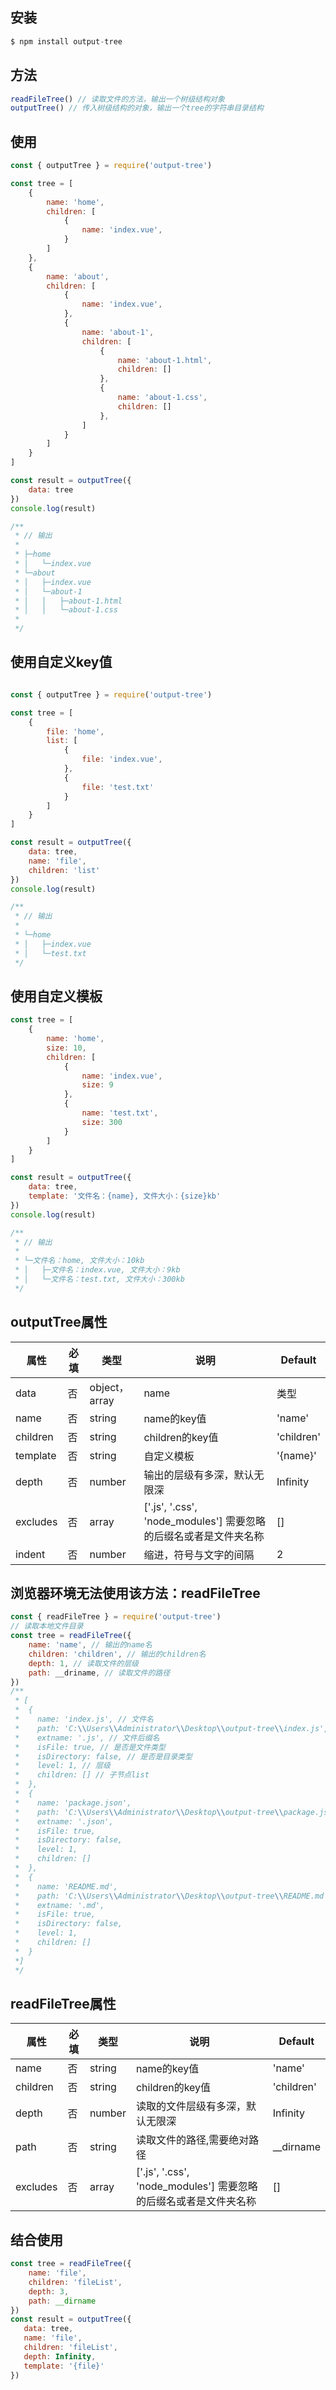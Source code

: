 ## 安装

```js
$ npm install output-tree
```

## 方法
``` js
readFileTree() // 读取文件的方法，输出一个树级结构对象
outputTree() // 传入树级结构的对象，输出一个tree的字符串目录结构
```

## 使用
``` js
const { outputTree } = require('output-tree')

const tree = [
    {
        name: 'home',
        children: [
            {
                name: 'index.vue',
            }
        ]
    },
    {
        name: 'about',
        children: [
            {
                name: 'index.vue',
            },
            {
                name: 'about-1',
                children: [
                    {
                        name: 'about-1.html',
                        children: []
                    },
                    {
                        name: 'about-1.css',
                        children: []
                    },
                ]
            }
        ]
    }
]

const result = outputTree({
    data: tree
})
console.log(result)

/**
 * // 输出
 * 
 * ├─home
 * │   └─index.vue
 * └─about        
 * │   ├─index.vue
 * │   └─about-1
 * │   │   ├─about-1.html
 * │   │   └─about-1.css
 *
 */
```

## 使用自定义key值
``` js

const { outputTree } = require('output-tree')

const tree = [
    {
        file: 'home',
        list: [
            {
                file: 'index.vue',
            },
            {
                file: 'test.txt'
            }
        ]
    }
]

const result = outputTree({
    data: tree,
    name: 'file',
    children: 'list'
})
console.log(result)

/**
 * // 输出
 * 
 * └─home
 * │   ├─index.vue
 * │   └─test.txt
 */

```

## 使用自定义模板
``` js
const tree = [
    {
        name: 'home',
        size: 10,
        children: [
            {
                name: 'index.vue',
                size: 9
            },
            {
                name: 'test.txt',
                size: 300
            }
        ]
    }
]

const result = outputTree({
    data: tree,
    template: '文件名：{name}, 文件大小：{size}kb'
})
console.log(result)

/**
 * // 输出
 * 
 * └─文件名：home, 文件大小：10kb
 * │   ├─文件名：index.vue, 文件大小：9kb
 * │   └─文件名：test.txt, 文件大小：300kb
 */
```

## outputTree属性

| 属性     | 必填    | 类型    |  说明   | Default |
| ------- | ------- | ------- | ------  | ------- |
| data    | 否       | object，array | name     | 类型    |
| name    | 否       | string | name的key值     | 'name'    |
| children | 否      | string | children的key值     | 'children'    |
| template | 否      | string | 自定义模板     | '{name}'    |
| depth    | 否      | number | 输出的层级有多深，默认无限深     | Infinity    |
| excludes    | 否       | array | ['.js', '.css', 'node_modules'] 需要忽略的后缀名或者是文件夹名称     | []    |
| indent    | 否      | number | 缩进，符号与文字的间隔     | 2    |






## 浏览器环境无法使用该方法：readFileTree
```js
const { readFileTree } = require('output-tree')
// 读取本地文件目录
const tree = readFileTree({
    name: 'name', // 输出的name名
    children: 'children', // 输出的children名
    depth: 1, // 读取文件的层级
    path: __driname, // 读取文件的路径
})
/**
 * [
 *  {
 *    name: 'index.js', // 文件名
 *    path: 'C:\\Users\\Administrator\\Desktop\\output-tree\\index.js', // 文件路径
 *    extname: '.js', // 文件后缀名
 *    isFile: true, // 是否是文件类型
 *    isDirectory: false, // 是否是目录类型
 *    level: 1, // 层级
 *    children: [] // 子节点list
 *  },
 *  {
 *    name: 'package.json',
 *    path: 'C:\\Users\\Administrator\\Desktop\\output-tree\\package.json',
 *    extname: '.json',
 *    isFile: true,
 *    isDirectory: false,
 *    level: 1,
 *    children: []
 *  },
 *  {
 *    name: 'README.md',
 *    path: 'C:\\Users\\Administrator\\Desktop\\output-tree\\README.md',
 *    extname: '.md',
 *    isFile: true,
 *    isDirectory: false,
 *    level: 1,
 *    children: []
 *  }
 *]
 */
```


## readFileTree属性

| 属性     | 必填    | 类型    |  说明   | Default |
| ------- | ------- | ------- | ------  | ------- |
| name    | 否       | string | name的key值     | 'name'    |
| children | 否      | string | children的key值     | 'children'    |
| depth    | 否      | number | 读取的文件层级有多深，默认无限深     | Infinity    |
| path    | 否       | string | 读取文件的路径,需要绝对路径     | __dirname    |
| excludes    | 否       | array | ['.js', '.css', 'node_modules'] 需要忽略的后缀名或者是文件夹名称     | []    |


## 结合使用

```js
const tree = readFileTree({
    name: 'file',
    children: 'fileList',
    depth: 3,
    path: __dirname
})
const result = outputTree({
   data: tree,
   name: 'file',
   children: 'fileList',
   depth: Infinity,
   template: '{file}'
})

```
